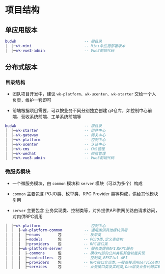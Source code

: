 # 项目结构

## 单应用版本

```lua
budwk                               -- 根目录
│  ├─wk-mini                        -- Mini单应用部署版本
│  ├─wk-vue3-admin                  -- Vue3前端代码
```

## 分布式版本

### 目录结构

* 团队项目开发中，建议 `wk-platform`、`wk-ucenter`、`wk-starter` 交给一个人负责，维护一套即可

* 前端根据项目需要，可以按业务不同分别独立创建 git仓库，如控制中心前端、营收系统前端、工单系统前端等

```lua
budwk                               -- 根目录
│  ├─wk-starter                     -- 组件中心
│  ├─wk-gateway                     -- 网关中心
│  ├─wk-platform                    -- 控制中心
│  ├─wk-ucenter                     -- 认证中心
│  ├─wk-cms                         -- CMS管理
│  ├─wk-wechat                      -- 微信管理
│  ├─wk-vue3-admin                  -- Vue3前端代码
```

### 微服务模块

* 一个微服务模块，由 `common` 模块和 `server` 模块（可以为多个）构成

* `common` 主要包含 POJO类、枚举类、RPC Provider 类等构成，供给其他模块引用

* `server` 主要包含 业务实现类、控制类等，对外提供API供网关路由请求访问，对内供RPC调用


```lua
│  ├─wk-platform                    -- 控制中心
│  │  ├─wk-platform-common          -- 通用类供其他模块调用
│  │  │  ├─enums        包          -- 枚举类
│  │  │  ├─models       包          -- POJO类,定义表结构
│  │  │  ├─providers    包          -- RPC接口类
│  │  ├─wk-platform-server          -- 服务类提供API及RPC服务
│  │  │  ├─commons      包          -- 模块内部的公共类和其他功能实现
│  │  │  ├─controllers  包          -- 控制类,RESTful API
│  │  │  ├─providers    包          -- RPC接口实现类,一般直接调用service类方法
│  │  │  ├─services     包          -- 业务接口类及实现类,Dao层及业务代码实现

```